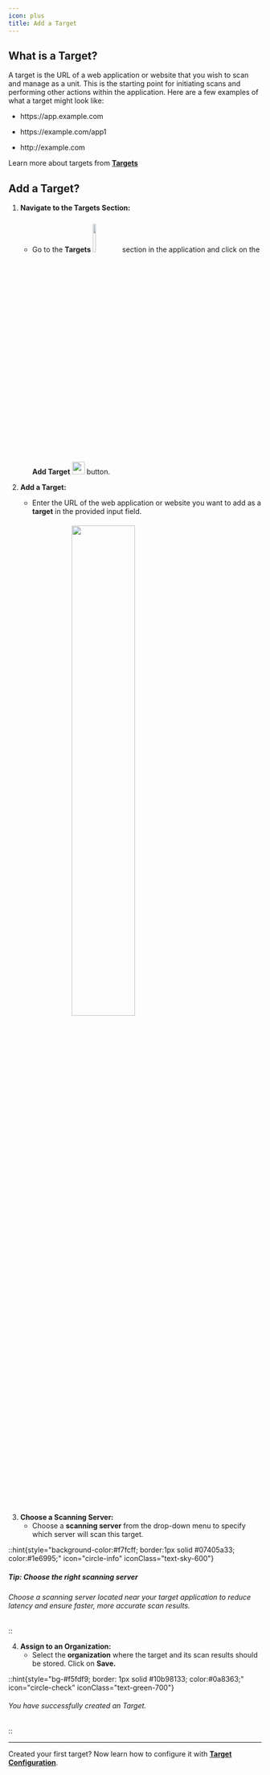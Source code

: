 ```yaml
---
icon: plus
title: Add a Target
---
```



## What is a Target?

A target is the URL of a web application or website that you wish to scan and manage as a unit. This is the starting point for initiating scans and performing other actions within the application. Here are a few examples of what a target might look like:

* <p>https://app.example.com</p>
* <p> https://example.com/app1</p>
* <p>http://example.com</p>

Learn more about targets from [**Targets**](../getting-started/concepts.md#targets "mention")

## Add a Target?

1.  **Navigate to the Targets Section:**

    * Go to the **Targets** <img src="/image (77).png" alt="" width="12%" data-size="original" style="display:inline; margin-top:10px"> section in the application and click on the **Add Target**  <img src="/image (80).png" alt="" width="25px" data-size="line" style="display:inline; margin-top:5px;">  button.

         
2.  **Add a Target:**

    * Enter the URL of the web application or website you want to add as a **target** in the provided input field.

 <img src="/image (51).png" alt="" width="50%" style="display:block; margin:0px auto; margin-top:20px;">
    

3. **Choose a Scanning Server:**
   * Choose a **scanning server** from the drop-down menu to specify which server will scan this target.

::hint{style="background-color:#f7fcff; border:1px solid #07405a33; color:#1e6995;" icon="circle-info" iconClass="text-sky-600"}
##### **Tip: Choose the right scanning server**

###### Choose a scanning server located near your target application to reduce latency and ensure faster, more accurate scan results.
::

4. **Assign to an Organization:**
   * Select the **organization** where the target and its scan results should be stored. Click on **Save.**

::hint{style="bg-#f5fdf9; border: 1px solid #10b98133; color:#0a8363;" icon="circle-check" iconClass="text-green-700"}
<!-- <icon /> -->
###### You have successfully created an Target.
::

***

Created your first target? Now learn how to configure it with [**Target Configuration**](target-configuration.md "mention").
